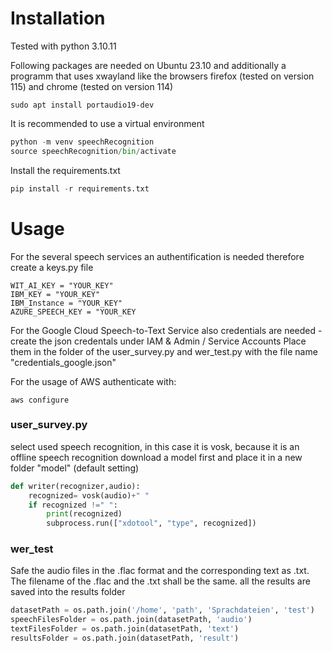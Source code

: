 # Installation
Tested with python 3.10.11  

Following packages are needed on Ubuntu 23.10 and additionally a programm that uses xwayland like the browsers firefox (tested on version 115) and chrome (tested on version 114)
```unix
sudo apt install portaudio19-dev
```
It is recommended to use a virtual environment  
```python
python -m venv speechRecognition
source speechRecognition/bin/activate
```
Install the requirements.txt
```python
pip install -r requirements.txt
```
# Usage
For the several speech services an authentification is needed therefore create a keys.py file  
```
WIT_AI_KEY = "YOUR_KEY"
IBM_KEY = "YOUR_KEY"
IBM_Instance = "YOUR_KEY"
AZURE_SPEECH_KEY = "YOUR_KEY
```
For the Google Cloud Speech-to-Text Service also credentials are needed - create the json credentals under IAM & Admin / Service Accounts
Place them in the folder of the user_survey.py and wer_test.py with the file name "credentials_google.json"

For the usage of AWS authenticate with: 
```
aws configure
```
### user_survey.py
select used speech recognition, in this case it is vosk, because it is an offline speech recognition download a model first and place it in a new folder "model" (default setting)  
```python
def writer(recognizer,audio):
    recognized= vosk(audio)+" "
    if recognized !=" ":
        print(recognized)
        subprocess.run(["xdotool", "type", recognized])
```

### wer_test
Safe the audio files in the .flac format and the corresponding text as .txt. The filename of the .flac and the .txt shall be the same.
all the results are saved into the results folder  
```python
datasetPath = os.path.join('/home', 'path', 'Sprachdateien', 'test')
speechFilesFolder = os.path.join(datasetPath, 'audio')
textFilesFolder = os.path.join(datasetPath, 'text')
resultsFolder = os.path.join(datasetPath, 'result')
```